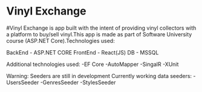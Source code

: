 # Vinyl Exchange

#Vinyl Exchange is app built with the intent of providing vinyl collectors with a platform to buy/sell vinyl.This app is made as part of Software University course (ASP.NET Core).Technologies used:

 BackEnd - ASP.NET CORE 
 FrontEnd - React(JS)
 DB - MSSQL

 Additional technologies used:
-EF Core
-AutoMapper
-SingalR
-XUnit

Warning: Seeders are still in development
Currently working data seeders: 
-UsersSeeder
-GenresSeeder
-StylesSeeder
